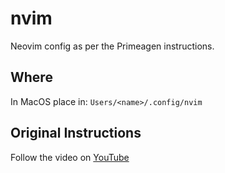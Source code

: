 # nvim
Neovim config as per the Primeagen instructions. 

## Where
In MacOS place in: ` Users/<name>/.config/nvim `

## Original Instructions
Follow the video on [YouTube](https://www.youtube.com/watch?v=w7i4amO_zaE&list=PLm323Lc7iSW_wuxqmKx_xxNtJC_hJbQ7R&index=7&ab_channel=ThePrimeagen)


